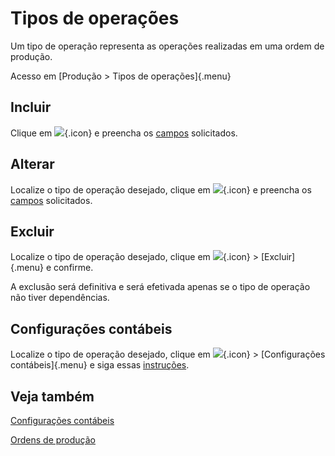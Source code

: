 # Tipos de operações

Um tipo de operação representa as operações realizadas em uma ordem de produção.

Acesso em [Produção > Tipos de operações]{.menu}

## Incluir

Clique em ![](https://static.zenerp.app.br/icons/action-create.svg){.icon} e preencha os [campos](operationType-edit) solicitados.

## Alterar

Localize o tipo de operação desejado, clique em ![](https://static.zenerp.app.br/icons/action-update.svg){.icon} e preencha os [campos](operationType-edit) solicitados.

## Excluir

Localize o tipo de operação desejado, clique em ![](https://static.zenerp.app.br/icons/action-more-tr.svg){.icon} > [Excluir]{.menu} e confirme.

A exclusão será definitiva e será efetivada apenas se o tipo de operação não tiver dependências.

## Configurações contábeis

Localize o tipo de operação desejado, clique em ![](https://static.zenerp.app.br/icons/action-more-tr.svg){.icon} > [Configurações contábeis]{.menu} e siga essas [instruções](operationTypeAccount).

## Veja também

[Configurações contábeis](operationTypeAccount)

[Ordens de produção](productionOrder)